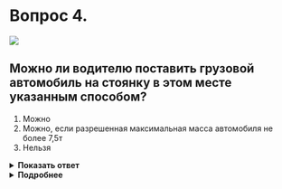 # Вопрос 4.

![](https://s.drom.ru/i24227/pdd/tickets/2016/1542608902.jpg)

## Можно ли водителю поставить грузовой автомобиль на стоянку в этом месте указанным способом?

1. Можно
2. Можно, если разрешенная максимальная масса автомобиля не более 7,5т
3. Нельзя

<details>
<summary><b>Показать ответ</b></summary>
Правильный ответ: 3
</details>
<details>
<summary><b>Подробнее</b></summary>
Водителям грузовых автомобилей при наличии знака 6.4 «Парковка (парковочное место)» с одной из табличек 8.6.2 - 8.6.9 «Способ постановки транспортных средств на стоянку» стоять в зоне действия этого знака нельзя. Не допускает стоянку на краю тротуара любым грузовым автомобилям и пункт 12.2 ПДД и в иных местах, не обозначенных знаками. Поэтому ответ однозначен - водитель грузовика нарушает Правила.
(«Дорожные знаки»)
</details>